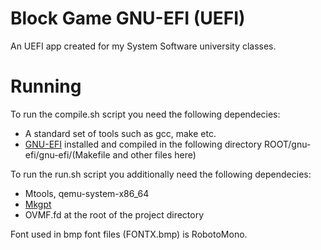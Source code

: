 # Block Game GNU-EFI (UEFI)

An UEFI app created for my System Software university classes.

# Running

To run the compile.sh script you need the following dependecies:
* A standard set of tools such as gcc, make etc.
* [GNU-EFI](https://sourceforge.net/projects/gnu-efi/) installed and compiled in the following directory ROOT/gnu-efi/gnu-efi/(Makefile and other files here)

To run the run.sh script you additionally need the following dependecies:
* Mtools, qemu-system-x86_64
* [Mkgpt](https://github.com/jncronin/mkgpt)
* OVMF.fd at the root of the project directory

Font used in bmp font files (FONTX.bmp) is RobotoMono.
